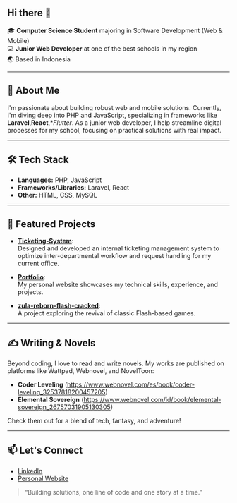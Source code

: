 ## Hi there 👋

🎓 **Computer Science Student** majoring in Software Development (Web & Mobile)  
💻 **Junior Web Developer** at one of the best schools in my region  
🌏 Based in Indonesia

---

## 🚀 About Me

I'm passionate about building robust web and mobile solutions. Currently, I'm diving deep into PHP and JavaScript, specializing in frameworks like **Laravel**,**React**,**Flutter*. As a junior web developer, I help streamline digital processes for my school, focusing on practical solutions with real impact.

---

## 🛠️ Tech Stack

- **Languages:** PHP, JavaScript  
- **Frameworks/Libraries:** Laravel, React  
- **Other:** HTML, CSS, MySQL

---

## 🌟 Featured Projects

- [**Ticketing-System**](https://github.com/MonarcH1501/Ticketing-System):  
  Designed and developed an internal ticketing management system to optimize inter-departmental workflow and request handling for my current office.

- [**Portfolio**](https://github.com/MonarcH1501/portfolio):  
  My personal website showcases my technical skills, experience, and projects.

- [**zula-reborn-flash-cracked**](https://github.com/MonarcH1501/zula-reborn-flash-cracked):  
  A project exploring the revival of classic Flash-based games.

---

## ✍️ Writing & Novels

Beyond coding, I love to read and write novels. My works are published on platforms like Wattpad, Webnovel, and NovelToon:

- **Coder Leveling** (https://www.webnovel.com/es/book/coder-leveling_32537818200457205)
- **Elemental Sovereign** (https://www.webnovel.com/id/book/elemental-sovereign_26757031905130305)

Check them out for a blend of tech, fantasy, and adventure!

---

## 📫 Let's Connect

- [LinkedIn](https://www.linkedin.com/in/steven-edmund-pratama-83a339225/)
- [Personal Website](https://portfolio-stevens-projects-a62b6558.vercel.app/)


> “Building solutions, one line of code and one story at a time.”
